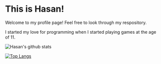 <!---### Hi there 👋 --->

# This is Hasan!

<!---[![My Website]()](https://iamhasan.netlify.app)--->

Welcome to my profile page! Feel free to look through my respository.

I started my love for programming when I started playing games at the age of 11.

![Hasan's github stats](https://github-readme-stats.vercel.app/api?username=Lmao5&count_private=true&theme=dark)

[![Top Langs](https://github-readme-stats.vercel.app/api/top-langs/?username=Lmao5)](https://github.com/anuraghazra/github-readme-stats&theme=dark)

<!--
**Lmao5/Lmao5** is a ✨ _special_ ✨ repository because its `README.md` (this file) appears on your GitHub profile.

Here are some ideas to get you started:

- 🔭 I’m currently working on ...
- 🌱 I’m currently learning ...
- 👯 I’m looking to collaborate on ...
- 🤔 I’m looking for help with ...
- 💬 Ask me about ...
- 📫 How to reach me: ...
- 😄 Pronouns: ...
- ⚡ Fun fact: ...
-->
